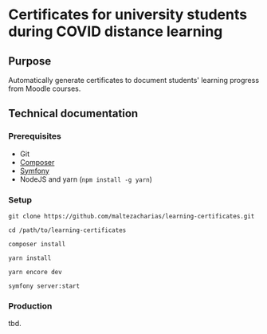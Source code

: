 # Certificates for university students during COVID distance learning

## Purpose

Automatically generate certificates to document students' learning progress from Moodle courses. 

## Technical documentation
### Prerequisites

* Git
* [Composer](https://getcomposer.org/doc/00-intro.md) 
* [Symfony](https://symfony.com/download)
* NodeJS and yarn (`npm install -g yarn`)

### Setup

`git clone https://github.com/maltezacharias/learning-certificates.git`

`cd /path/to/learning-certificates`

`composer install`

`yarn install`

`yarn encore dev`

`symfony server:start`


### Production

tbd. 
